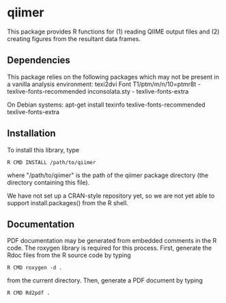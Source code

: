 qiimer
======

This package provides R functions for (1) reading QIIME output files
and (2) creating figures from the resultant data frames.

Dependencies
------------
This package relies on the following packages which may not be present in a vanilla analysis environment:
    texi2dvi
    Font T1/ptm/m/n/10=ptmr8t - texlive-fonts-recommended
    inconsolata.sty - texlive-fonts-extra

On Debian systems:
    apt-get install texinfo texlive-fonts-recommended texlive-fonts-extra

Installation
------------

To install this library, type

    R CMD INSTALL /path/to/qiimer

where "/path/to/qiimer" is the path of the qiimer package directory
(the directory containing this file).

We have not set up a CRAN-style repository yet, so we are not yet able
to support install.packages() from the R shell.

Documentation
-------------

PDF documentation may be generated from embedded comments in the R
code.  The roxygen library is required for this process.  First,
generate the Rdoc files from the R source code by typing

    R CMD roxygen -d .

from the current directory.  Then, generate a PDF document by typing

    R CMD Rd2pdf .
